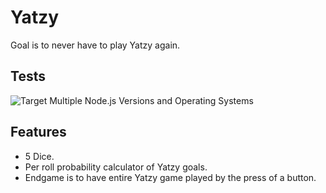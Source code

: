 # Yatzy

Goal is to never have to play Yatzy again.


## Tests

![Target Multiple Node.js Versions and Operating Systems](https://github.com/erikpantzar/yatzy-caddee/workflows/Target%20Multiple%20Node.js%20Versions%20and%20Operating%20Systems/badge.svg)


## Features

- 5 Dice.
- Per roll probability calculator of Yatzy goals.
- Endgame is to have entire Yatzy game played by the press of a button.

